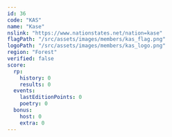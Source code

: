 ```yaml
---
id: 36
code: "KAS"
name: "Kase"
nslink: "https://www.nationstates.net/nation=kase"
flagPath: "/src/assets/images/members/kas_flag.png"
logoPath: "/src/assets/images/members/kas_logo.png"
region: "Forest"
verified: false
score:
  rp:
    history: 0
    results: 0
  events:
    lastEditionPoints: 0
    poetry: 0
  bonus:
    host: 0
    extra: 0
---
```

